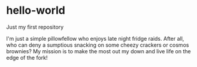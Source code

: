 # hello-world
Just my first repository

I'm just a simple pillowfellow who enjoys late night fridge raids. After all, who can deny a sumptious snacking on some cheezy crackers or cosmos brownies? My mission is to make the most out my down and live life on the edge of the fork! 
